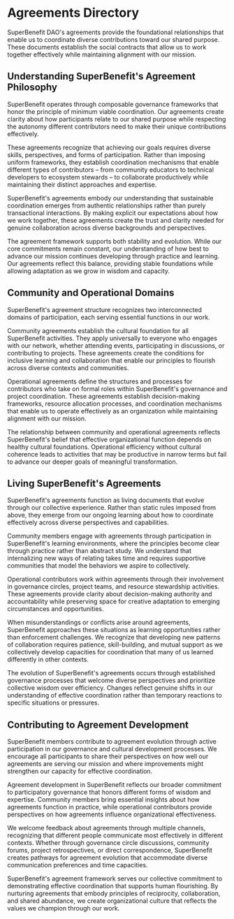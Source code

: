 # Agreements Directory

SuperBenefit DAO's agreements provide the foundational relationships that enable us to coordinate diverse contributions toward our shared purpose. These documents establish the social contracts that allow us to work together effectively while maintaining alignment with our mission.

## Understanding SuperBenefit's Agreement Philosophy

SuperBenefit operates through composable governance frameworks that honor the principle of minimum viable coordination. Our agreements create clarity about how participants relate to our shared purpose while respecting the autonomy different contributors need to make their unique contributions effectively.

These agreements recognize that achieving our goals requires diverse skills, perspectives, and forms of participation. Rather than imposing uniform frameworks, they establish coordination mechanisms that enable different types of contributors – from community educators to technical developers to ecosystem stewards – to collaborate productively while maintaining their distinct approaches and expertise.

SuperBenefit's agreements embody our understanding that sustainable coordination emerges from authentic relationships rather than purely transactional interactions. By making explicit our expectations about how we work together, these agreements create the trust and clarity needed for genuine collaboration across diverse backgrounds and perspectives.

The agreement framework supports both stability and evolution. While our core commitments remain constant, our understanding of how best to advance our mission continues developing through practice and learning. Our agreements reflect this balance, providing stable foundations while allowing adaptation as we grow in wisdom and capacity.

## Community and Operational Domains

SuperBenefit's agreement structure recognizes two interconnected domains of participation, each serving essential functions in our work.

Community agreements establish the cultural foundation for all SuperBenefit activities. They apply universally to everyone who engages with our network, whether attending events, participating in discussions, or contributing to projects. These agreements create the conditions for inclusive learning and collaboration that enable our principles to flourish across diverse contexts and communities.

Operational agreements define the structures and processes for contributors who take on formal roles within SuperBenefit's governance and project coordination. These agreements establish decision-making frameworks, resource allocation processes, and coordination mechanisms that enable us to operate effectively as an organization while maintaining alignment with our mission.

The relationship between community and operational agreements reflects SuperBenefit's belief that effective organizational function depends on healthy cultural foundations. Operational efficiency without cultural coherence leads to activities that may be productive in narrow terms but fail to advance our deeper goals of meaningful transformation.

## Living SuperBenefit's Agreements

SuperBenefit's agreements function as living documents that evolve through our collective experience. Rather than static rules imposed from above, they emerge from our ongoing learning about how to coordinate effectively across diverse perspectives and capabilities.

Community members engage with agreements through participation in SuperBenefit's learning environments, where the principles become clear through practice rather than abstract study. We understand that internalizing new ways of relating takes time and requires supportive communities that model the behaviors we aspire to collectively.

Operational contributors work within agreements through their involvement in governance circles, project teams, and resource stewardship activities. These agreements provide clarity about decision-making authority and accountability while preserving space for creative adaptation to emerging circumstances and opportunities.

When misunderstandings or conflicts arise around agreements, SuperBenefit approaches these situations as learning opportunities rather than enforcement challenges. We recognize that developing new patterns of collaboration requires patience, skill-building, and mutual support as we collectively develop capacities for coordination that many of us learned differently in other contexts.

The evolution of SuperBenefit's agreements occurs through established governance processes that welcome diverse perspectives and prioritize collective wisdom over efficiency. Changes reflect genuine shifts in our understanding of effective coordination rather than temporary reactions to specific situations or pressures.

## Contributing to Agreement Development

SuperBenefit members contribute to agreement evolution through active participation in our governance and cultural development processes. We encourage all participants to share their perspectives on how well our agreements are serving our mission and where improvements might strengthen our capacity for effective coordination.

Agreement development in SuperBenefit reflects our broader commitment to participatory governance that honors different forms of wisdom and expertise. Community members bring essential insights about how agreements function in practice, while operational contributors provide perspectives on how agreements influence organizational effectiveness.

We welcome feedback about agreements through multiple channels, recognizing that different people communicate most effectively in different contexts. Whether through governance circle discussions, community forums, project retrospectives, or direct correspondence, SuperBenefit creates pathways for agreement evolution that accommodate diverse communication preferences and time capacities.

SuperBenefit's agreement framework serves our collective commitment to demonstrating effective coordination that supports human flourishing. By nurturing agreements that embody principles of reciprocity, collaboration, and shared abundance, we create organizational culture that reflects the values we champion through our work.
